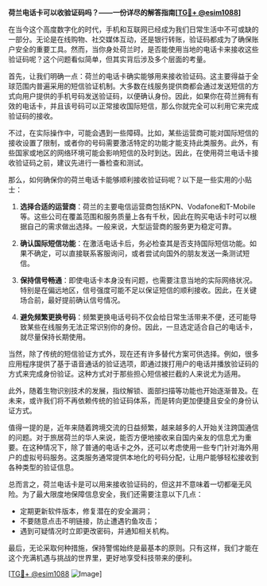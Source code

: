 **荷兰电话卡可以收验证码吗？——一份详尽的解答指南[[TG💪+ @esim1088](https://t.me/s/esim1088)]**

在当今这个高度数字化的时代，手机和互联网已经成为我们日常生活中不可或缺的一部分。无论是在线购物、社交媒体互动，还是银行转账，验证码都成为了确保账户安全的重要工具。然而，当你身处荷兰时，是否能使用当地的电话卡来接收这些验证码呢？这个问题看似简单，但其实背后涉及多个层面的考量。

首先，让我们明确一点：荷兰的电话卡确实能够用来接收验证码。这主要得益于全球范围内普遍采用的短信验证机制。大多数在线服务提供商都会通过发送短信的方式向用户提供的手机号码发送验证码，以便确认身份。因此，如果你在荷兰拥有有效的电话卡，并且该号码可以正常接收国际短信，那么你就完全可以利用它来完成验证码的接收。

不过，在实际操作中，可能会遇到一些障碍。比如，某些运营商可能对国际短信的接收设置了限制，或者你的号码需要激活特定的功能才能支持此类服务。此外，有些国家或地区的网络环境可能会影响短信的及时到达。因此，在使用荷兰电话卡接收验证码之前，建议先进行一番检查和测试。

那么，如何确保你的荷兰电话卡能够顺利接收验证码呢？以下是一些实用的小贴士：

1. **选择合适的运营商**：荷兰的主要电信运营商包括KPN、Vodafone和T-Mobile等。这些公司在覆盖范围和服务质量上各有千秋，因此在购买电话卡时可以根据自己的需求做出选择。一般来说，大型运营商的服务更为稳定可靠。

2. **确认国际短信功能**：在激活电话卡后，务必检查其是否支持国际短信功能。如果不确定，可以直接联系客服询问，或者尝试向国外的朋友发送一条测试短信。

3. **保持信号畅通**：即使电话卡本身没有问题，也需要注意当地的实际网络状况。特别是在偏远地区，信号强度可能不足以保证短信的顺利接收。因此，在关键场合前，最好提前确认信号情况。

4. **避免频繁更换号码**：频繁更换电话号码不仅会给日常生活带来不便，还可能导致某些在线服务无法正常识别你的身份。因此，一旦选定适合自己的电话卡，就尽量保持长期使用。

当然，除了传统的短信验证方式外，现在还有许多替代方案可供选择。例如，很多应用程序提供了基于语音通话的验证选项，即通过拨打用户的电话并播放验证码的方式来完成身份验证。这种方式对于那些担心短信被拦截的人来说尤为适用。

此外，随着生物识别技术的发展，指纹解锁、面部扫描等功能也开始逐渐普及。在未来，或许我们将不再依赖传统的验证码体系，而是转向更加便捷且安全的身份认证方式。

值得一提的是，近年来随着跨境交流的日益频繁，越来越多的人开始关注跨国通信的问题。对于旅居荷兰的华人来说，能否方便地接收来自国内亲友的信息尤为重要。在这种情况下，除了普通的电话卡之外，还可以考虑使用一些专门针对海外用户的虚拟号码服务。这类服务通常提供本地化的号码分配，让用户能够轻松接收到各种类型的验证信息。

总而言之，荷兰电话卡是可以用来接收验证码的，但这并不意味着一切都毫无风险。为了最大限度地保障信息安全，我们还需要注意以下几点：

- 定期更新软件版本，修复潜在的安全漏洞；
- 不要随意点击不明链接，防止遭遇钓鱼攻击；
- 遇到可疑情况时立即更改密码，并通知相关机构。

最后，无论采取何种措施，保持警惕始终是最基本的原则。只有这样，我们才能在这个充满机遇与挑战的世界里，更好地享受科技带来的便利。

[[TG💪+ @esim1088](https://t.me/s/esim1088) ![Image](https://i.postimg.cc/4NQfJmqS/Snipaste-2025-05-13-00-14-12.png)]